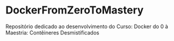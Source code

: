 # DockerFromZeroToMastery
Repositório dedicado ao desenvolvimento do Curso: Docker do 0 à Maestria: Contêineres Desmistificados
